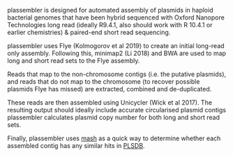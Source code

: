 plassembler is designed for automated assembly of plasmids in haploid bacterial genomes that have been hybrid sequenced with Oxford Nanopore Technologies long read (ideally R9.4.1, also should work with R 10.4.1 or earlier chemistries) & paired-end short read sequencing.

plassembler uses Flye (Kolmogorov et al 2019) to create an initial long-read only assembly. Following this, minimap2 (Li 2018) and BWA are used to map long and short read sets to the Flye assembly.

Reads that map to the non-chromosome contigs (i.e. the putative plasmids), and reads that do not map to the chromosome (to recover possible plasmids Flye has missed) are extracted, combined and de-duplicated.

These reads are then assembled using Unicycler (Wick et al 2017). The resulting output should ideally include accurate circularised plasmid contigs plassembler calculates plasmid copy number for both long and short read sets.

Finally, plassembler uses [mash](https://github.com/marbl/Mash) as a quick way to determine whether each assembled contig has any similar hits in [PLSDB](https://doi.org/10.1093/nar/gkab1111). 
